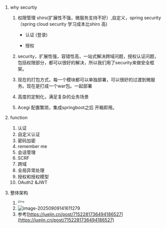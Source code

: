 1. why securtiy

   1. 权限管理 shiro(扩展性不强，微服务支持不好）,自定义，spring security  （spring cloud security 学习成本比shiro 高)

      - 认证 (登录)

      - 授权

   2. security，扩展性强，容错性高，一站式解决跨域问题，授权认证问题，包括权限部分，都可以很好的解决，所以我们用了security来做安全框架。

   3. 现在的打包方式，每一个模块都可以单独部署，可以很好的过渡到微服务。现在是打成一个war包。一起部署 

   4. 高度的定制化，满足复杂的业务场景

   5. Acegi 配置繁琐，集成springboot之后 开箱即用。

2. function

   1. 认证
   2. 自定义认证
   3. 密码加密
   4. remember me
   5. 会话管理
   6. SCRF
   7. 跨域
   8. 全局异常处理
   9. 授权和授权模型
   10. OAuth2 &JWT

3. 整体架构

   1. <img src="https://leslieyedoc.oss-cn-shanghai.aliyuncs.com/img/20250909-141325-8209378_9a96cd14-76c8-4b9d-8421-0c7f2fe07d4e.png" alt="img" style="zoom: 50%; float: left;" />
   2. ![image-20250909141611279](https://leslieyedoc.oss-cn-shanghai.aliyuncs.com/img/20250909-141615-image-20250909141611279.png)
   3. 参考[https://juejin.cn/post/7152281736494186527](https://juejin.cn/post/7152281736494186527)

   

